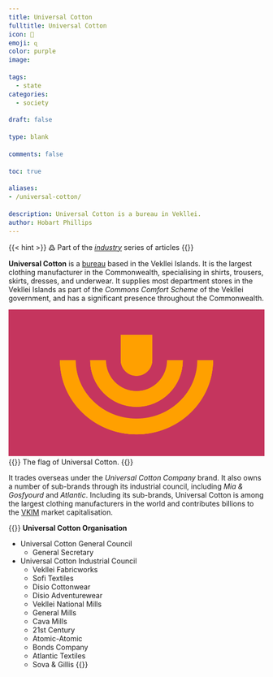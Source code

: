 ```yaml
---
title: Universal Cotton
fulltitle: Universal Cotton
icon: 🧵
emoji: ɋ
color: purple
image:

tags:
  - state
categories:
  - society

draft: false

type: blank

comments: false

toc: true

aliases:
- /universal-cotton/

description: Universal Cotton is a bureau in Vekllei.
author: Hobart Phillips
---
```

{{< hint >}}
߷ Part of the *[industry](/industry/)* series of articles
{{</hint>}}

**Universal Cotton** is a [bureau](/bureaus/) based in the Vekllei Islands. It is the largest clothing manufacturer in the Commonwealth, specialising in shirts, trousers, skirts, dresses, and underwear. It supplies most department stores in the Vekllei Islands as part of the *Commons Comfort Scheme* of the Vekllei government, and has a significant presence throughout the Commonwealth.

![crest](/images/mastheads/flags/industry/uc.png)
{{<hint caption>}}
The flag of Universal Cotton.
{{</hint>}}

It trades overseas under the *Universal Cotton Company* brand. It also owns a number of sub-brands through its industrial council, including *Mia & Gosfyourd* and *Atlantic*. Including its sub-brands, Universal Cotton is among the largest clothing manufacturers in the world and contributes billions to the [VKIM](/factbook/society/state/finance/#international-markets) market capitalisation.

{{<hint panel>}}
**Universal Cotton Organisation**
* Universal Cotton General Council
  * General Secretary
* Universal Cotton Industrial Council
  * Vekllei Fabricworks
  * Sofi Textiles
  * Disio Cottonwear
  * Disio Adventurewear
  * Vekllei National Mills
  * General Mills
  * Cava Mills
  * 21st Century
  * Atomic-Atomic
  * Bonds Company
  * Atlantic Textiles
  * Sova & Gillis
{{</hint>}}

